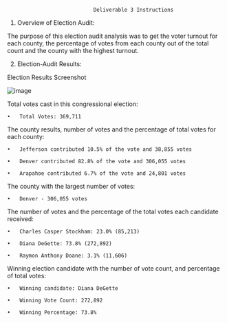                                 Deliverable 3 Instructions

1. Overview of Election Audit: 

The purpose of this election audit analysis was to get the voter turnout for each county, 
the percentage of votes from each county out of the total count and the county with the highest turnout.

2. Election-Audit Results: 

Election Results Screenshot

![image](https://user-images.githubusercontent.com/79559910/115131507-a2e21a80-9fc6-11eb-90f1-61df686145f8.png)


Total votes cast in this congressional election: 

    •	Total Votes: 369,711

The county results, number of votes and the percentage of total votes for each county:

    •	Jefferson contributed 10.5% of the vote and 38,855 votes
  
    •	Denver contributed 82.8% of the vote and 306,055 votes
  
    •	Arapahoe contributed 6.7% of the vote and 24,801 votes
  

The county with the largest number of votes: 

    •	Denver - 306,055 votes

The number of votes and the percentage of the total votes each candidate received:

    •	Charles Casper Stockham: 23.0% (85,213)
  
    •	Diana DeGette: 73.8% (272,892)
  
    •	Raymon Anthony Doane: 3.1% (11,606)
  

Winning election candidate with the number of vote count, and percentage of total votes: 

    •	Winning candidate: Diana DeGette
  
    •	Winning Vote Count: 272,892
  
    •	Winning Percentage: 73.8%

